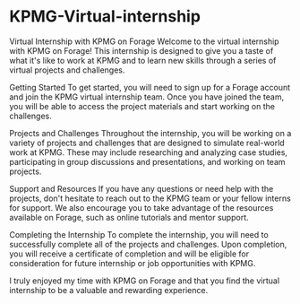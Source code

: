# KPMG-Virtual-internship
Virtual Internship with KPMG on Forage
Welcome to the virtual internship with KPMG on Forage! This internship is designed to give you a taste of what it's like to work at KPMG and to learn new skills through a series of virtual projects and challenges.

Getting Started
To get started, you will need to sign up for a Forage account and join the KPMG virtual internship team. Once you have joined the team, you will be able to access the project materials and start working on the challenges.

Projects and Challenges
Throughout the internship, you will be working on a variety of projects and challenges that are designed to simulate real-world work at KPMG. These may include researching and analyzing case studies, participating in group discussions and presentations, and working on team projects.

Support and Resources
If you have any questions or need help with the projects, don't hesitate to reach out to the KPMG team or your fellow interns for support. We also encourage you to take advantage of the resources available on Forage, such as online tutorials and mentor support.

Completing the Internship
To complete the internship, you will need to successfully complete all of the projects and challenges. Upon completion, you will receive a certificate of completion and will be eligible for consideration for future internship or job opportunities with KPMG.

I truly enjoyed my time with KPMG on Forage and that you find the virtual internship to be a valuable and rewarding experience.

